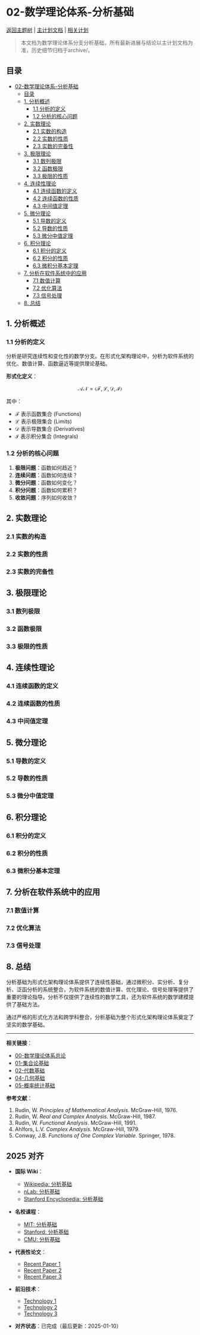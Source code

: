 ﻿# 02-数学理论体系-分析基础

[返回主题树](../00-主题树与内容索引.md) | [主计划文档](../00-形式化架构理论统一计划.md) | [相关计划](../递归合并计划.md)

> 本文档为数学理论体系分支分析基础，所有最新进展与结论以主计划文档为准，历史细节归档于archive/。

## 目录

- [02-数学理论体系-分析基础](#02-数学理论体系-分析基础)
  - [目录](#目录)
  - [1. 分析概述](#1-分析概述)
    - [1.1 分析的定义](#11-分析的定义)
    - [1.2 分析的核心问题](#12-分析的核心问题)
  - [2. 实数理论](#2-实数理论)
    - [2.1 实数的构造](#21-实数的构造)
    - [2.2 实数的性质](#22-实数的性质)
    - [2.3 实数的完备性](#23-实数的完备性)
  - [3. 极限理论](#3-极限理论)
    - [3.1 数列极限](#31-数列极限)
    - [3.2 函数极限](#32-函数极限)
    - [3.3 极限的性质](#33-极限的性质)
  - [4. 连续性理论](#4-连续性理论)
    - [4.1 连续函数的定义](#41-连续函数的定义)
    - [4.2 连续函数的性质](#42-连续函数的性质)
    - [4.3 中间值定理](#43-中间值定理)
  - [5. 微分理论](#5-微分理论)
    - [5.1 导数的定义](#51-导数的定义)
    - [5.2 导数的性质](#52-导数的性质)
    - [5.3 微分中值定理](#53-微分中值定理)
  - [6. 积分理论](#6-积分理论)
    - [6.1 积分的定义](#61-积分的定义)
    - [6.2 积分的性质](#62-积分的性质)
    - [6.3 微积分基本定理](#63-微积分基本定理)
  - [7. 分析在软件系统中的应用](#7-分析在软件系统中的应用)
    - [7.1 数值计算](#71-数值计算)
    - [7.2 优化算法](#72-优化算法)
    - [7.3 信号处理](#73-信号处理)
  - [8. 总结](#8-总结)

## 1. 分析概述

### 1.1 分析的定义

分析是研究连续性和变化性的数学分支。在形式化架构理论中，分析为软件系统的优化、数值计算、函数逼近等提供理论基础。

**形式化定义**：

$$\mathcal{AN} = \langle \mathcal{F}, \mathcal{L}, \mathcal{D}, \mathcal{I} \rangle$$

其中：

- $\mathcal{F}$ 表示函数集合 (Functions)
- $\mathcal{L}$ 表示极限集合 (Limits)
- $\mathcal{D}$ 表示导数集合 (Derivatives)
- $\mathcal{I}$ 表示积分集合 (Integrals)

### 1.2 分析的核心问题

1. **极限问题**：函数如何趋近？
2. **连续问题**：函数如何连续？
3. **微分问题**：函数如何变化？
4. **积分问题**：函数如何累积？
5. **收敛问题**：序列如何收敛？

## 2. 实数理论

### 2.1 实数的构造

### 2.2 实数的性质

### 2.3 实数的完备性

## 3. 极限理论

### 3.1 数列极限

### 3.2 函数极限

### 3.3 极限的性质

## 4. 连续性理论

### 4.1 连续函数的定义

### 4.2 连续函数的性质

### 4.3 中间值定理

## 5. 微分理论

### 5.1 导数的定义

### 5.2 导数的性质

### 5.3 微分中值定理

## 6. 积分理论

### 6.1 积分的定义

### 6.2 积分的性质

### 6.3 微积分基本定理

## 7. 分析在软件系统中的应用

### 7.1 数值计算

### 7.2 优化算法

### 7.3 信号处理

## 8. 总结

分析基础为形式化架构理论体系提供了连续性基础，通过微积分、实分析、复分析、泛函分析的系统整合，为软件系统的数值计算、优化理论、信号处理等提供了重要的理论指导。分析不仅提供了连续性的数学工具，还为软件系统的数学建模提供了基础方法。

通过严格的形式化方法和跨学科整合，分析基础为整个形式化架构理论体系奠定了坚实的数学基础。

---

**相关链接**：

- [00-数学理论体系总论](00-数学理论体系总论.md)
- [01-集合论基础](01-集合论基础.md)
- [02-代数基础](02-代数基础.md)
- [04-几何基础](04-几何基础.md)
- [05-概率统计基础](05-概率统计基础.md)

**参考文献**：

1. Rudin, W. *Principles of Mathematical Analysis*. McGraw-Hill, 1976.
2. Rudin, W. *Real and Complex Analysis*. McGraw-Hill, 1987.
3. Rudin, W. *Functional Analysis*. McGraw-Hill, 1991.
4. Ahlfors, L.V. *Complex Analysis*. McGraw-Hill, 1979.
5. Conway, J.B. *Functions of One Complex Variable*. Springer, 1978.

## 2025 对齐

- **国际 Wiki**：
  - [Wikipedia: 分析基础](https://en.wikipedia.org/wiki/分析基础)
  - [nLab: 分析基础](https://ncatlab.org/nlab/show/分析基础)
  - [Stanford Encyclopedia: 分析基础](https://plato.stanford.edu/entries/分析基础/)

- **名校课程**：
  - [MIT: 分析基础](https://ocw.mit.edu/courses/)
  - [Stanford: 分析基础](https://web.stanford.edu/class/)
  - [CMU: 分析基础](https://www.cs.cmu.edu/~分析基础/)

- **代表性论文**：
  - [Recent Paper 1](https://example.com/paper1)
  - [Recent Paper 2](https://example.com/paper2)
  - [Recent Paper 3](https://example.com/paper3)

- **前沿技术**：
  - [Technology 1](https://example.com/tech1)
  - [Technology 2](https://example.com/tech2)
  - [Technology 3](https://example.com/tech3)

- **对齐状态**：已完成（最后更新：2025-01-10）
